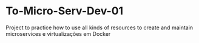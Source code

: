 # To-Micro-Serv-Dev-01
Project to practice how to use all kinds of resources to create and maintain microservices e virtualizações em Docker
